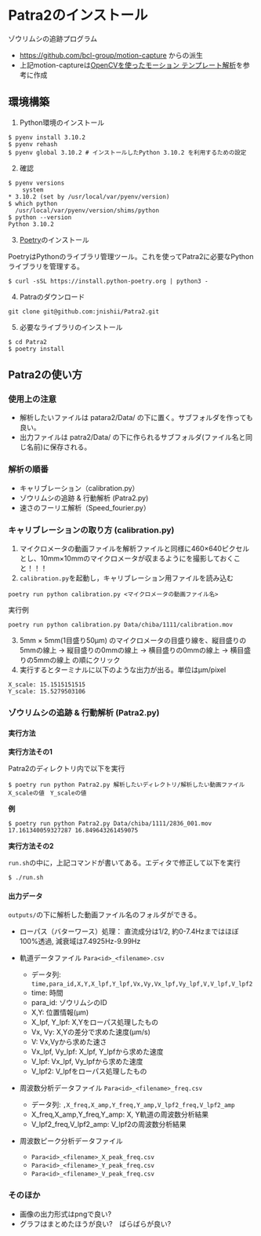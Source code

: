 # Patra2のインストール

ゾウリムシの追跡プログラム

- https://github.com/bcl-group/motion-capture からの派生
- 上記motion-captureは[OpenCVを使ったモーション テンプレート解析](https://qiita.com/hitomatagi/items/a4ecf7babdbe710208ae)を参考に作成

## 環境構築

1. Python環境のインストール

```
$ pyenv install 3.10.2
$ pyenv rehash
$ pyenv global 3.10.2 # インストールしたPython 3.10.2 を利用するための設定
```

2. 確認

```
$ pyenv versions
	system
* 3.10.2 (set by /usr/local/var/pyenv/version)
$ which python
  /usr/local/var/pyenv/version/shims/python
$ python --version
Python 3.10.2
```

3. [Poetry](https://python-poetry.org/docs/)のインストール

PoetryはPythonのライブラリ管理ツール。これを使ってPatra2に必要なPythonライブラリを管理する。

```
$ curl -sSL https://install.python-poetry.org | python3 -
```

4. Patraのダウンロード

```
git clone git@github.com:jnishii/Patra2.git
```

5. 必要なライブラリのインストール

```
$ cd Patra2
$ poetry install
```

## Patra2の使い方
### 使用上の注意

- 解析したいファイルは patara2/Data/ の下に置く。サブフォルダを作っても良い。
- 出力ファイルは patra2/Data/ の下に作られるサブフォルダ(ファイル名と同じ名前)に保存される。

### 解析の順番

- キャリブレーション（calibration.py）
- ゾウリムシの追跡 & 行動解析 (Patra2.py)
- 速さのフーリエ解析（Speed_fourier.py）

### キャリブレーションの取り方 (calibration.py)

1. マイクロメータの動画ファイルを解析ファイルと同様に460×640ピクセルとし、10mm×10mmのマイクロメータが収まるようにを撮影しておくこと！！！
2. `calibration.py`を起動し，キャリブレーション用ファイルを読み込む
```
poetry run python calibration.py <マイクロメータの動画ファイル名>
```
実行例
```
poetry run python calibration.py Data/chiba/1111/calibration.mov
```
3. 5mm × 5mm(1目盛り50μm) のマイクロメータの目盛り線を、縦目盛りの5mmの線上 → 縦目盛りの0mmの線上 → 横目盛りの0mmの線上 → 横目盛りの5mmの線上 の順にクリック
4. 実行するとターミナルに以下のような出力が出る。単位はμm/pixel
```
X_scale: 15.1515151515 
Y_scale: 15.5279503106 
```

### ゾウリムシの追跡 & 行動解析 (Patra2.py)

#### 実行方法
**実行方法その1**

Patra2のディレクトリ内で以下を実行

```
$ poetry run python Patra2.py 解析したいディレクトリ/解析したい動画ファイル　X_scaleの値　Y_scaleの値
```

**例**

```
$ poetry run python Patra2.py Data/chiba/1111/2836_001.mov 17.161340059327287 16.849643261459075
```


**実行方法その2**

`run.sh`の中に，上記コマンドが書いてある。エディタで修正して以下を実行
```
$ ./run.sh
```
#### 出力データ

`outputs/`の下に解析した動画ファイル名のフォルダができる。

- ローパス（バターワース）処理： 直流成分は1/2, 約0-7.4Hzまではほぼ100%透過, 減衰域は7.4925Hz-9.99Hz
- 軌道データファイル `Para<id>_<filename>.csv`
    - データ列: `time,para_id,X,Y,X_lpf,Y_lpf,Vx,Vy,Vx_lpf,Vy_lpf,V,V_lpf,V_lpf2`
    - time: 時間
    - para_id: ゾウリムシのID
    - X,Y: 位置情報(μm)
    - X_lpf, Y_lpf: X,Yをローパス処理したもの
    - Vx, Vy: X,Yの差分で求めた速度(μm/s)
    - V: Vx,Vyから求めた速さ
    - Vx_lpf, Vy_lpf: X_lpf, Y_lpfから求めた速度
    - V_lpf: Vx_lpf, Vy_lpfから求めた速度
    - V_lpf2: V_lpfをローパス処理したもの

- 周波数分析データファイル `Para<id>_<filename>_freq.csv`
    - データ列: `,X_freq,X_amp,Y_freq,Y_amp,V_lpf2_freq,V_lpf2_amp`
    - X_freq,X_amp,Y_freq,Y_amp: X, Y軌道の周波数分析結果
    - V_lpf2_freq,V_lpf2_amp:  V_lpf2の周波数分析結果
- 周波数ピーク分析データファイル
    - `Para<id>_<filename>_X_peak_freq.csv`
    - `Para<id>_<filename>_Y_peak_freq.csv`
    - `Para<id>_<filename>_V_peak_freq.csv`

### そのほか

- 画像の出力形式はpngで良い?
- グラフはまとめたほうが良い?　ばらばらが良い?

